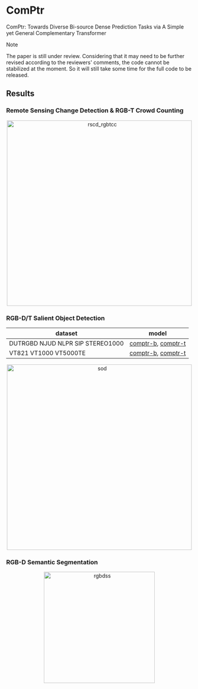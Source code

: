 # ComPtr

ComPtr: Towards Diverse Bi-source Dense Prediction Tasks via A Simple yet General Complementary Transformer

> [!NOTE]  
> The paper is still under review.
> Considering that it may need to be further revised according to the reviewers' comments, the code cannot be stabilized at the moment.
> So it will still take some time for the full code to be released.

## Results

### Remote Sensing Change Detection & RGB-T Crowd Counting

<p align="center">
    <img src="https://github.com/lartpang/ComPtr/assets/26847524/5229a969-0cc7-406a-9f0f-97074e7537c8" alt="rscd_rgbtcc" height="500">
</p>

### RGB-D/T Salient Object Detection

| dataset                          | model                                                                                                                                                                                                        |
| -------------------------------- | ------------------------------------------------------------------------------------------------------------------------------------------------------------------------------------------------------------ |
| DUTRGBD NJUD NLPR SIP STEREO1000 | [comptr-b](https://github.com/lartpang/ComPtr/releases/download/prediction-v0.1/comptr-b-rgbdsod.zip), [comptr-t](https://github.com/lartpang/ComPtr/releases/download/prediction-v0.1/comptr-t-rgbdsod.zip) |
| VT821 VT1000 VT5000TE            | [comptr-b](https://github.com/lartpang/ComPtr/releases/download/prediction-v0.1/comptr-b-rgbtsod.zip), [comptr-t](https://github.com/lartpang/ComPtr/releases/download/prediction-v0.1/comptr-t-rgbtsod.zip) |

<p align="center">
    <img src="https://github.com/lartpang/ComPtr/assets/26847524/cd4152c9-062f-4757-8d0a-8f436bd9e48b" alt="sod" height="500">
</p>

### RGB-D Semantic Segmentation

<p align="center">
    <img src="https://github.com/lartpang/ComPtr/assets/26847524/e511c6a8-3773-4364-9dea-19f893fe8a8b" alt="rgbdss" height="300">
</p>
